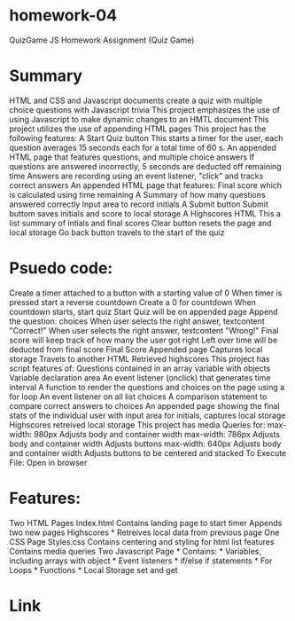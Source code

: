 # homework-04
QuizGame
JS Homework Assignment (Quiz Game)


# Summary
HTML and CSS and Javascript documents create a quiz with multiple choice questions with Javascript trivia
This project emphasizes the use of using Javascript to make dynamic changes to an HMTL document
This project utilizes the use of appending HTML pages
This project has the following features:
A Start Quiz button
This starts a timer for the user, each question averages 15 seconds each for a total time of 60 s.
An appended HTML page that features questions, and multiple choice answers
If questions are answered incorrectly, 5 seconds are deducted off remaining time
Answers are recording using an event listener, "click" and tracks correct answers
An appended HTML page that features:
Final score which is calculated using time remaining
A Summary of how many questions answered correctly
Input area to record initials
A Submit button
Submit buttom saves initials and score to local storage
A Highscores HTML
This a list summary of intials and final scores
Clear button resets the page and local storage
Go back button travels to the start of the quiz
 # Psuedo code:
Create a timer attached to a button with a starting value of 0
When timer is pressed start a reverse countdown
Create a 0 for countdown
When countdown starts, start quiz
Start Quiz will be on appended page
Append the question: choices
When user selects the right answer, textcontent "Correct!"
When user selects the right answer, textcontent "Wrong!"
Final score will keep track of how many the user got right
Left over time will be deducted from final score
Final Score Appended page
Captures local storage
Travels to another HTML
Retrieved highscores
This project has script features of:
Questions contained in an array variable with objects
Variable declaration area
An event listener (onclick) that generates time interval
A function to render the questions and choices on the page using a for loop
An event listener on all list choices
A comparison statement to compare correct answers to choices
An appended page showing the final stats of the individual user with input area for initials, captures local storage
Highscores retreived local storage
This project has media Queries for:
max-width: 980px
Adjusts body and container width
max-width: 786px
Adjusts body and container width
Adjusts buttons
max-width: 640px
Adjusts body and container width
Adjusts buttons to be centered and stacked
To Execute File:
Open in browser

# Features:
Two HTML Pages
Index.html
Contains landing page to start timer
Appends two new pages
Highscores * Retreives local data from previous page
One CSS Page
Styles.css
Contains centering and styling for html list features
Contains media queries
Two Javascript Page * Contains: * Variables, including arrays with object * Event listeners * if/else if statements * For Loops * Functions * Local Storage set and get


# Link


